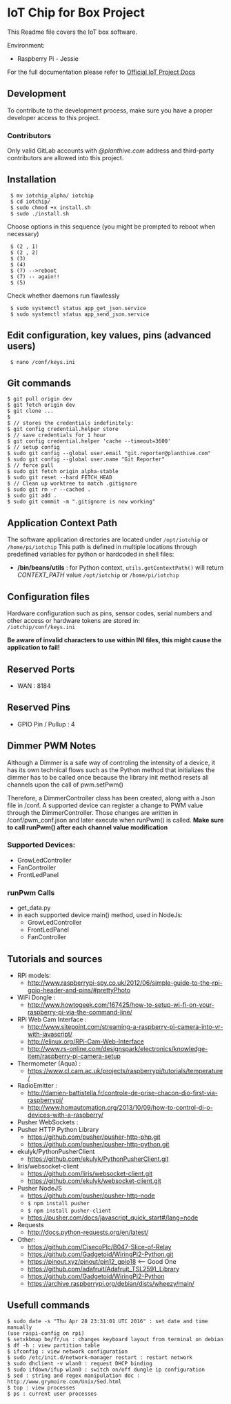 # IoT Chip for Box Project

This Readme file covers the IoT box software.    

Environment:
* Raspberry Pi - Jessie

For the full documentation please refer to 
[Official IoT Project Docs](http://escorp.ddns.net:55575/iotbox/software-docs/)

## Development
To contribute to the development process, make sure you have a proper developer 
access to this project.   
### Contributors
Only valid GitLab accounts with <i>@planthive.com</i> address and third-party 
contributors are allowed into this project. 



## Installation
     $ mv iotchip_alpha/ iotchip
     $ cd iotchip/
     $ sudo chmod +x install.sh
     $ sudo ./install.sh

Choose options in this sequence (you might be prompted to reboot when necessary)

     $ (2 , 1)
     $ (2 , 2)
     $ (3)
     $ (4)
     $ (7) -->reboot
     $ (7) -- again!!
     $ (5)



Check whether daemons run flawlessly

     $ sudo systemctl status app_get_json.service
     $ sudo systemctl status app_send_json.service


## Edit configuration, key values, pins  (advanced users)
     $ nano /conf/keys.ini 


## Git commands
	$ git pull origin dev
	$ git fetch origin dev
	$ git clone ...
	$ 
	$ // stores the credentials indefinitely:
	$ git config credential.helper store
	$ // save credentials for 1 hour
	$ git config credential.helper 'cache --timeout=3600'
	$ // setup config
	$ sudo git config --global user.email "git.reporter@planthive.com"
	$ sudo git config --global user.name "Git Reporter"
	$ // force pull
	$ sudo git fetch origin alpha-stable
	$ sudo git reset --hard FETCH_HEAD
	$ // Clean up worktree to match .gitignore
	$ sudo git rm -r --cached .
	$ sudo git add .
	$ sudo git commit -m ".gitignore is now working"

## Application Context Path
The software application directories are located under `/opt/iotchip` or `/home/pi/iotchip`
This path is defined in multiple locations through predefined variables for python 
or hardcoded in shell files:
* <b>/bin/beans/utils</b> : for Python context, `utils.getContextPath()` will 
return <i>CONTEXT_PATH</i> value `/opt/iotchip` or `/home/pi/iotchip`

## Configuration files
Hardware configuration such as pins, sensor codes, serial numbers and other 
access or hardware tokens are stored in:  
`/iotchip/conf/keys.ini` 

<b>Be aware of invalid characters to use within INI files, this might cause the 
application to fail!</b> 

## Reserved Ports
* WAN : 8184

## Reserved Pins
* GPIO Pin / Pullup : 4



## Dimmer PWM Notes
Although a Dimmer is a safe way of controling the intensity of a device, it has its own 
technical flows such as the Python method that initializes the dimmer has to be called once 
because the library init method resets all channels upon the call of pwm.setPwm()

Therefore, a DimmerController class has been created, along with a Json file in /conf.
A supported device can register a change to PWM value through the DimmerController. 
Those changes are written in /conf/pwm_conf.json and later execute when runPwm() is called.
<b>Make sure to call runPwm() after each channel value modification</b>

### Supported Devices:
* GrowLedController
* FanController
* FrontLedPanel

### runPwm Calls
* get_data.py
* in each supported device main() method, used in NodeJs:
	* GrowLedController
	* FrontLedPanel
	* FanController

## Tutorials and sources
* RPi models:
    * http://www.raspberrypi-spy.co.uk/2012/06/simple-guide-to-the-rpi-gpio-header-and-pins/#prettyPhoto
* WiFi Dongle :
    * http://www.howtogeek.com/167425/how-to-setup-wi-fi-on-your-raspberry-pi-via-the-command-line/
* RPi Web Cam Interface : 
    * http://www.sitepoint.com/streaming-a-raspberry-pi-camera-into-vr-with-javascript/
    * http://elinux.org/RPi-Cam-Web-Interface
    * http://www.rs-online.com/designspark/electronics/knowledge-item/raspberry-pi-camera-setup
* Thermometer (Aqua) : 
    * https://www.cl.cam.ac.uk/projects/raspberrypi/tutorials/temperature/
* RadioEmitter : 
    * http://damien-battistella.fr/controle-de-prise-chacon-dio-first-via-raspberrypi/
    * http://www.homautomation.org/2013/10/09/how-to-control-di-o-devices-with-a-raspberry/
* Pusher WebSockets : 
* Pusher HTTP Python Library
    * https://github.com/pusher/pusher-http-php.git
    * https://github.com/pusher/pusher-http-python.git
* ekulyk/PythonPusherClient
    * https://github.com/ekulyk/PythonPusherClient.git
* liris/websocket-client		
    * https://github.com/liris/websocket-client.git
    * https://github.com/ekulyk/websocket-client.git
* Pusher NodeJS
    * https://github.com/pusher/pusher-http-node
    * `$ npm install pusher`
    * `$ npm install pusher-client`
    * https://pusher.com/docs/javascript_quick_start#/lang=node
* Requests
    * http://docs.python-requests.org/en/latest/
* Other:
    * https://github.com/CisecoPlc/B047-Slice-of-Relay
    * https://github.com/Gadgetoid/WiringPi2-Python.git
    * https://pinout.xyz/pinout/pin12_gpio18 <-- Good One
    * https://github.com/adafruit/Adafruit_TSL2591_Library
    * https://github.com/Gadgetoid/WiringPi2-Python
    * https://archive.raspberrypi.org/debian/dists/wheezy/main/

## Usefull commands
	$ sudo date -s "Thu Apr 28 23:31:01 UTC 2016" : set date and time manually 
	(use raspi-config on rpi)
	$ setxkbmap be/fr/us : changes keyboard layout from terminal on debian 
	$ df -h : view partition table
	$ ifconfig : view network configuration 
	$ sudo /etc/init.d/network-manager restart : restart network
	$ sudo dhclient -v wlan0 : request DHCP binding
	$ sudo ifdown/ifup wlan0 : switch on/off dungle ip configuration
	$ sed : string and regex manipulation doc : http://www.grymoire.com/Unix/Sed.html
	$ top : view processes
	$ ps : current user processes
	

